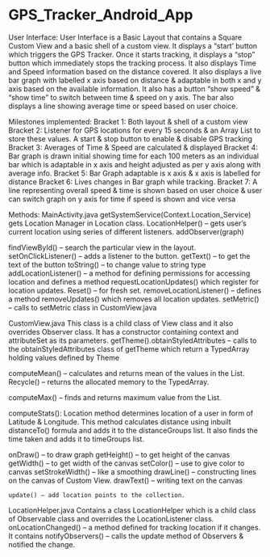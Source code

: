 # GPS_Tracker_Android_App
User Interface:
User Interface is a Basic Layout that contains a Square Custom View and a basic shell of a custom view.
It displays a “start’ button which triggers the GPS Tracker. Once it starts tracking, it displays a “stop” button which immediately stops the tracking process.
It also displays Time and Speed information based on the distance covered.
It also displays a live bar graph with labelled x axis based on distance & adaptable in both x and y axis based on the available information.
It also has a button “show speed” & “show time” to switch between time & speed on y axis.
The bar also displays a line showing average time or speed based on user choice.

Milestones implemented:
Bracket 1: Both layout & shell of a custom view
Bracket 2: Listener for GPS locations for every 15 seconds & an Array List to store these values. A start & stop button to enable & disable GPS tracking
Bracket 3: Averages of Time & Speed are calculated & displayed
Bracket 4: Bar graph is drawn initial showing time for each 100 meters as an individual bar which is adaptable in x axis and height adjusted as per y axis along with average info.
Bracket 5: Bar Graph adaptable is x axis & x axis is labelled for distance
Bracket 6: Lives changes in Bar graph while tracking.
Bracket 7: A line representing overall speed & time is shown based on user choice & user can switch graph on y axis for time if speed is shown and vice versa

Methods:
MainActivity.java
getSystemService(Context.Location_Service) gets Location Manager in Location class.
LocationHelper() – gets user’s current location using series of different listeners.
addObserver(graph)

findViewById() – search the particular view in the layout.
setOnClickListener() – adds a listener to the button.
getText() – to get the text of the button
toString() – to change value to string type
addLocationListener() – a method for defining permissions for accessing location and defines a method requestLocationUpdates() which register for location updates.
Reset() – for fresh set.
removeLocationListener() – defines a method removeUpdates() which removes all location updates.
setMetric() – calls to setMetric class in CustomView.java

CustomView.java
This class is a child class of View class and it also overrides Observer class. It has a constructor containing context and attributeSet as its parameters. 
getTheme().obtainStyledAttributes – calls to the obtainStyledAttributes class of getTheme which return a TypedArray holding values defined by Theme

computeMean() – calculates and returns mean of the values in the List.
Recycle() – returns the allocated memory to the TypedArray.

computeMax() – finds and returns maximum value from the List.

computeStats(): Location method determines location of a user in form of Latitude & Longitude. This method calculates distance using inbuilt distanceTo()  formula and adds it to the distanceGroups list. It also finds the time taken and adds it to timeGroups list.

onDraw() – to draw graph
	getHeight() – to get height of the canvas
	getWidth() – to get width of the canvas
	setColor() – use to give color to canvas
	setStrokeWidth() – like a smoothing
	drawLine() – constructing lines on the canvas of Custom View.
	drawText() – writing text on the canvas
	
	update() – add location points to the collection.

LocationHelper.java
Contains a class LocationHelper which is a child class of Observable class and overrides the LocationListener class.
onLocationChanged() – a method defined for tracking location if it changes. It contains
	notifyObservers() – calls the update method of Observers & notified the change.
